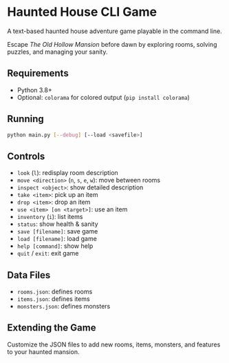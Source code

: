 # Haunted House CLI Game

A text-based haunted house adventure game playable in the command line.

Escape *The Old Hollow Mansion* before dawn by exploring rooms, solving puzzles, and managing your sanity.

## Requirements
- Python 3.8+
- Optional: `colorama` for colored output (`pip install colorama`)

## Running
```sh
python main.py [--debug] [--load <savefile>]
```

## Controls
- `look` (`l`): redisplay room description
- `move <direction>` (`n`, `s`, `e`, `w`): move between rooms
- `inspect <object>`: show detailed description
- `take <item>`: pick up an item
- `drop <item>`: drop an item
- `use <item> [on <target>]`: use an item
- `inventory` (`i`): list items
- `status`: show health & sanity
- `save [filename]`: save game
- `load [filename]`: load game
- `help [command]`: show help
- `quit` / `exit`: exit game

## Data Files
- `rooms.json`: defines rooms
- `items.json`: defines items
- `monsters.json`: defines monsters

## Extending the Game
Customize the JSON files to add new rooms, items, monsters, and features to your haunted mansion.
